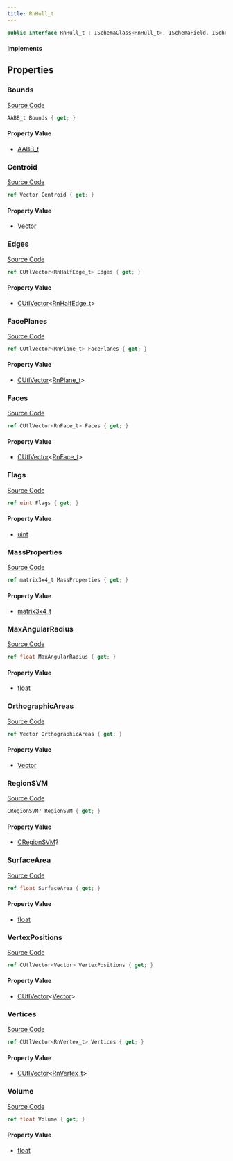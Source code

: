 ```yaml
---
title: RnHull_t
---
```


```csharp
public interface RnHull_t : ISchemaClass<RnHull_t>, ISchemaField, ISchemaClass, INativeHandle
```

#### Implements

## Properties

### Bounds

[Source Code](https://github.com/swiftly-solution/swiftlys2/blob/main/managed/src/SwiftlyS2.Generated/Schemas/Interfaces/RnHull_t.cs#L21)

```csharp
AABB_t Bounds { get; }
```

#### Property Value

- [AABB_t](/docs/api/shared/schemadefinitions/aabb_t)

### Centroid

[Source Code](https://github.com/swiftly-solution/swiftlys2/blob/main/managed/src/SwiftlyS2.Generated/Schemas/Interfaces/RnHull_t.cs#L17)

```csharp
ref Vector Centroid { get; }
```

#### Property Value

- [Vector](/docs/api/shared/natives/vector)

### Edges

[Source Code](https://github.com/swiftly-solution/swiftlys2/blob/main/managed/src/SwiftlyS2.Generated/Schemas/Interfaces/RnHull_t.cs#L35)

```csharp
ref CUtlVector<RnHalfEdge_t> Edges { get; }
```

#### Property Value

- [CUtlVector](/docs/api/-1)<[RnHalfEdge_t](/docs/api/shared/schemadefinitions/rnhalfedge_t)>

### FacePlanes

[Source Code](https://github.com/swiftly-solution/swiftlys2/blob/main/managed/src/SwiftlyS2.Generated/Schemas/Interfaces/RnHull_t.cs#L39)

```csharp
ref CUtlVector<RnPlane_t> FacePlanes { get; }
```

#### Property Value

- [CUtlVector](/docs/api/-1)<[RnPlane_t](/docs/api/shared/schemadefinitions/rnplane_t)>

### Faces

[Source Code](https://github.com/swiftly-solution/swiftlys2/blob/main/managed/src/SwiftlyS2.Generated/Schemas/Interfaces/RnHull_t.cs#L37)

```csharp
ref CUtlVector<RnFace_t> Faces { get; }
```

#### Property Value

- [CUtlVector](/docs/api/-1)<[RnFace_t](/docs/api/shared/schemadefinitions/rnface_t)>

### Flags

[Source Code](https://github.com/swiftly-solution/swiftlys2/blob/main/managed/src/SwiftlyS2.Generated/Schemas/Interfaces/RnHull_t.cs#L41)

```csharp
ref uint Flags { get; }
```

#### Property Value

- [uint](https://learn.microsoft.com/dotnet/api/system.uint32)

### MassProperties

[Source Code](https://github.com/swiftly-solution/swiftlys2/blob/main/managed/src/SwiftlyS2.Generated/Schemas/Interfaces/RnHull_t.cs#L25)

```csharp
ref matrix3x4_t MassProperties { get; }
```

#### Property Value

- [matrix3x4_t](/docs/api/shared/natives/matrix3x4_t)

### MaxAngularRadius

[Source Code](https://github.com/swiftly-solution/swiftlys2/blob/main/managed/src/SwiftlyS2.Generated/Schemas/Interfaces/RnHull_t.cs#L19)

```csharp
ref float MaxAngularRadius { get; }
```

#### Property Value

- [float](https://learn.microsoft.com/dotnet/api/system.single)

### OrthographicAreas

[Source Code](https://github.com/swiftly-solution/swiftlys2/blob/main/managed/src/SwiftlyS2.Generated/Schemas/Interfaces/RnHull_t.cs#L23)

```csharp
ref Vector OrthographicAreas { get; }
```

#### Property Value

- [Vector](/docs/api/shared/natives/vector)

### RegionSVM

[Source Code](https://github.com/swiftly-solution/swiftlys2/blob/main/managed/src/SwiftlyS2.Generated/Schemas/Interfaces/RnHull_t.cs#L43)

```csharp
CRegionSVM? RegionSVM { get; }
```

#### Property Value

- [CRegionSVM](/docs/api/shared/schemadefinitions/cregionsvm)?

### SurfaceArea

[Source Code](https://github.com/swiftly-solution/swiftlys2/blob/main/managed/src/SwiftlyS2.Generated/Schemas/Interfaces/RnHull_t.cs#L29)

```csharp
ref float SurfaceArea { get; }
```

#### Property Value

- [float](https://learn.microsoft.com/dotnet/api/system.single)

### VertexPositions

[Source Code](https://github.com/swiftly-solution/swiftlys2/blob/main/managed/src/SwiftlyS2.Generated/Schemas/Interfaces/RnHull_t.cs#L33)

```csharp
ref CUtlVector<Vector> VertexPositions { get; }
```

#### Property Value

- [CUtlVector](/docs/api/-1)<[Vector](/docs/api/shared/natives/vector)>

### Vertices

[Source Code](https://github.com/swiftly-solution/swiftlys2/blob/main/managed/src/SwiftlyS2.Generated/Schemas/Interfaces/RnHull_t.cs#L31)

```csharp
ref CUtlVector<RnVertex_t> Vertices { get; }
```

#### Property Value

- [CUtlVector](/docs/api/-1)<[RnVertex_t](/docs/api/shared/schemadefinitions/rnvertex_t)>

### Volume

[Source Code](https://github.com/swiftly-solution/swiftlys2/blob/main/managed/src/SwiftlyS2.Generated/Schemas/Interfaces/RnHull_t.cs#L27)

```csharp
ref float Volume { get; }
```

#### Property Value

- [float](https://learn.microsoft.com/dotnet/api/system.single)

